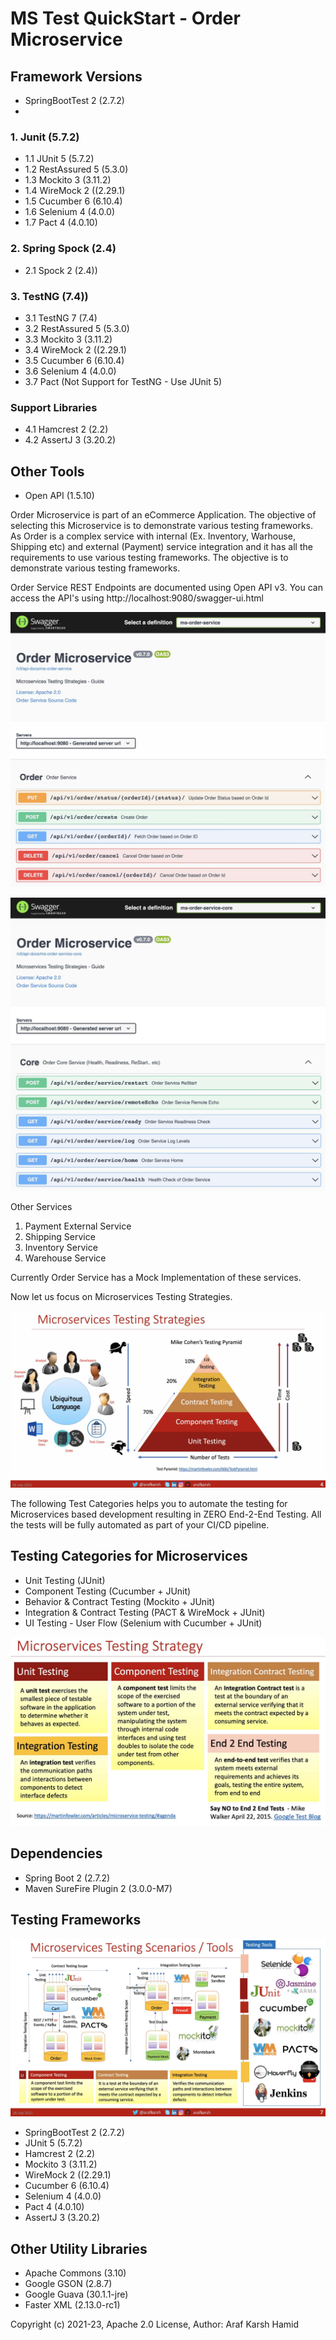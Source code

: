 # MS Test QuickStart - Order Microservice

## Framework Versions

- SpringBootTest 2 (2.7.2)
- 
### 1. Junit (5.7.2)

- 1.1 JUnit 5 (5.7.2)
- 1.2 RestAssured 5 (5.3.0)
- 1.3 Mockito 3 (3.11.2)
- 1.4 WireMock 2 ((2.29.1)
- 1.5 Cucumber 6 (6.10.4)
- 1.6 Selenium 4 (4.0.0)
- 1.7 Pact 4 (4.0.10)

### 2. Spring Spock (2.4)

- 2.1 Spock 2 (2.4))

### 3. TestNG (7.4))

- 3.1 TestNG 7 (7.4)
- 3.2 RestAssured 5 (5.3.0)
- 3.3 Mockito 3 (3.11.2)
- 3.4 WireMock 2 ((2.29.1)
- 3.5 Cucumber 6 (6.10.4)
- 3.6 Selenium 4 (4.0.0)
- 3.7 Pact (Not Support for TestNG - Use JUnit 5)


### Support Libraries
- 4.1 Hamcrest 2 (2.2)
- 4.2 AssertJ 3 (3.20.2)

## Other Tools 
- Open API (1.5.10)

Order Microservice is part of an eCommerce Application. The objective of selecting this Microservice is to demonstrate various testing frameworks. As Order is a complex service with internal (Ex. Inventory, Warhouse, Shipping etc) and external (Payment) service integration and it has all the requirements to use various testing frameworks. The objective is to demonstrate various testing frameworks. 

Order Service REST Endpoints are documented using Open API v3. 
You can access the API's using http://localhost:9080/swagger-ui.html

![Order Service API based on Open API v3](https://raw.githubusercontent.com/arafkarsh/ms-test-quickstart/master/diagrams/Order-OpenAPI-Order.jpg)

![Order Service API based on Open API v3](https://raw.githubusercontent.com/arafkarsh/ms-test-quickstart/master/diagrams/Order-OpenAPI-Core.jpg)

Other Services

1. Payment External Service
2. Shipping Service
3. Inventory Service
4. Warehouse Service

Currently Order Service has a Mock Implementation of these services.

Now let us focus on Microservices Testing Strategies.

![Microservice Testing Strategies](https://raw.githubusercontent.com/arafkarsh/ms-test-quickstart/master/diagrams/Microservices-Testing-Strategies-1.jpg)

The following Test Categories helps you to automate the testing for Microservices based development resulting in ZERO End-2-End Testing.
All the tests will be fully automated as part of your CI/CD pipeline.

## Testing Categories for Microservices

- Unit Testing (JUnit)
- Component Testing (Cucumber + JUnit)
- Behavior &  Contract Testing (Mockito + JUnit)
- Integration & Contract Testing (PACT & WireMock + JUnit)
- UI Testing - User Flow (Selenium with Cucumber + JUnit)

![Microservices Testing Categories](https://raw.githubusercontent.com/arafkarsh/ms-test-quickstart/master/diagrams/Microservices-Testing-Strategies-2.jpg)

## Dependencies

- Spring Boot 2 (2.7.2)
- Maven SureFire Plugin 2 (3.0.0-M7)

## Testing Frameworks

![Microservices Testing Frameworks](https://raw.githubusercontent.com/arafkarsh/ms-test-quickstart/master/diagrams/Microservices-Testing-Tools.jpg)

- SpringBootTest 2 (2.7.2)
- JUnit 5 (5.7.2)
- Hamcrest 2 (2.2)
- Mockito 3 (3.11.2)
- WireMock 2 ((2.29.1)
- Cucumber 6 (6.10.4)
- Selenium 4 (4.0.0)
- Pact 4 (4.0.10)
- AssertJ 3 (3.20.2)

## Other Utility Libraries

- Apache Commons (3.10)
- Google GSON (2.8.7)
- Google Guava (30.1.1-jre)
- Faster XML (2.13.0-rc1)


Copyright (c) 2021-23, Apache 2.0 License, Author: Araf Karsh Hamid


